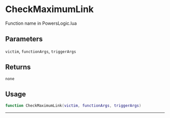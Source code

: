 # CheckMaximumLink
Function name in PowersLogic.lua
## Parameters
`victim`, `functionArgs`, `triggerArgs`
## Returns
`none`
## Usage
```lua
function CheckMaximumLink(victim, functionArgs, triggerArgs)
```
---
